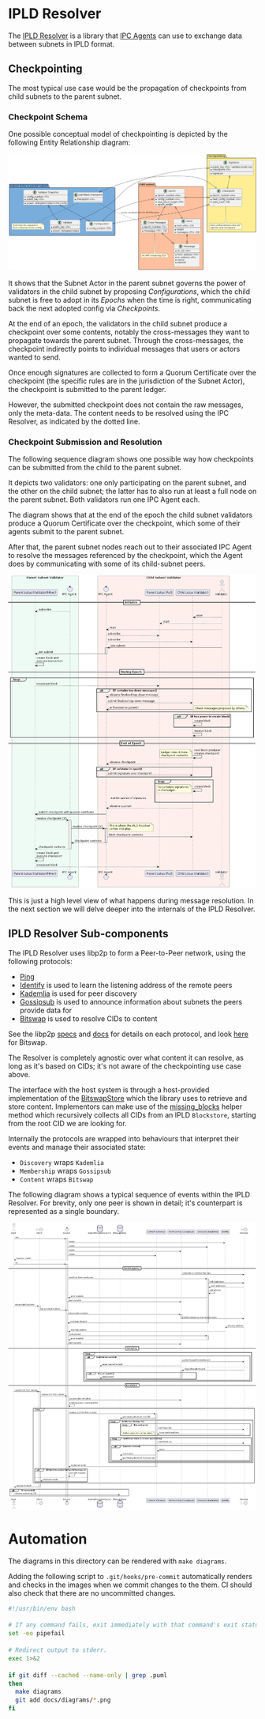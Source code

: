# IPLD Resolver

The [IPLD Resolver](/ipld/resolver) is a library that [IPC Agents](https://github.com/consensus-shipyard/ipc-agent/) can use to exchange data between subnets in IPLD format.

## Checkpointing

The most typical use case would be the propagation of checkpoints from child subnets to the parent subnet.

### Checkpoint Schema

One possible conceptual model of checkpointing is depicted by the following Entity Relationship diagram:

![Checkpoint Schema](diagrams/checkpoint_schema.png)

It shows that the Subnet Actor in the parent subnet governs the power of validators in the child subnet by proposing _Configurations_, which the child subnet is free to adopt in its _Epochs_ when the time is right, communicating back the next adopted config via _Checkpoints_.

At the end of an epoch, the validators in the child subnet produce a checkpoint over some contents, notably the cross-messages they want to propagate towards the parent subnet. Through the cross-messages, the checkpoint indirectly points to individual messages that users or actors wanted to send.

Once enough signatures are collected to form a Quorum Certificate over the checkpoint (the specific rules are in the jurisdiction of the Subnet Actor), the checkpoint is submitted to the parent ledger.

However, the submitted checkpoint does not contain the raw messages, only the meta-data. The content needs to be resolved using the IPC Resolver, as indicated by the dotted line.

### Checkpoint Submission and Resolution

The following sequence diagram shows one possible way how checkpoints can be submitted from the child to the parent subnet.

It depicts two validators: one only participating on the parent subnet, and the other on the child subnet; the latter has to also run at least a full node on the parent subnet. Both validators run one IPC Agent each.

The diagram shows that at the end of the epoch the child subnet validators produce a Quorum Certificate over the checkpoint, which some of their agents submit to the parent subnet.

After that, the parent subnet nodes reach out to their associated IPC Agent to resolve the messages referenced by the checkpoint, which the Agent does by communicating with some of its child-subnet peers.

![Checkpoint Submission](diagrams/checkpoint_submission.png)

This is just a high level view of what happens during message resolution. In the next section we will delve deeper into the internals of the IPLD Resolver.


## IPLD Resolver Sub-components

The IPLD Resolver uses libp2p to form a Peer-to-Peer network, using the following protocols:
* [Ping](https://github.com/libp2p/rust-libp2p/tree/v0.50.1/protocols/ping)
* [Identify](https://github.com/libp2p/rust-libp2p/tree/v0.50.1/protocols/ping) is used to learn the listening address of the remote peers
* [Kademlia](https://github.com/libp2p/rust-libp2p/tree/v0.50.1/protocols/kad) is used for peer discovery
* [Gossipsub](https://github.com/libp2p/rust-libp2p/tree/v0.50.1/protocols/gossipsub) is used to announce information about subnets the peers provide data for
* [Bitswap](https://github.com/ipfs-rust/libp2p-bitswap) is used to resolve CIDs to content

See the libp2p [specs](https://github.com/libp2p/specs) and [docs](https://docs.libp2p.io/concepts/fundamentals/protocols/) for details on each protocol, and look [here](https://docs.ipfs.tech/concepts/bitswap/) for Bitswap.

The Resolver is completely agnostic over what content it can resolve, as long as it's based on CIDs; it's not aware of the checkpointing use case above.

The interface with the host system is through a host-provided implementation of the [BitswapStore](https://github.com/ipfs-rust/libp2p-bitswap/blob/7dd9cececda3e4a8f6e14c200a4b457159d8db33/src/behaviour.rs#L55) which the library uses to retrieve and store content. Implementors can make use of the [missing_blocks](https://github.com/consensus-shipyard/ipc-agent/blob/main/ipld/resolver/src/missing_blocks.rs) helper method which recursively collects all CIDs from an IPLD `Blockstore`, starting from the root CID we are looking for.

Internally the protocols are wrapped into behaviours that interpret their events and manage their associated state:
* `Discovery` wraps `Kademlia`
* `Membership` wraps `Gossipsub`
* `Content` wraps `Bitswap`

The following diagram shows a typical sequence of events within the IPLD Resolver. For brevity, only one peer is shown in detail; it's counterpart is represented as a single boundary.

![IPLD Resolver](diagrams/ipld_resolver.png)

# Automation

The diagrams in this directory can be rendered with `make diagrams`.

Adding the following script to `.git/hooks/pre-commit` automatically renders and checks in the images when we commit changes to the them. CI should also check that there are no uncommitted changes.

```bash
#!/usr/bin/env bash

# If any command fails, exit immediately with that command's exit status
set -eo pipefail

# Redirect output to stderr.
exec 1>&2

if git diff --cached --name-only | grep .puml
then
  make diagrams
  git add docs/diagrams/*.png
fi
```
